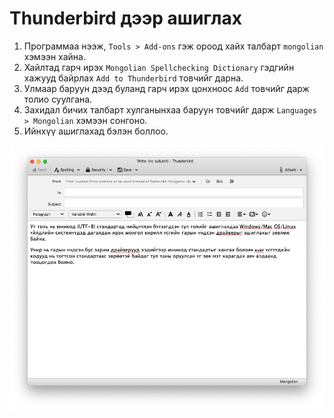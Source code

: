 # Thunderbird дээр ашиглах

1. Программаа нээж, `Tools > Add-ons` гэж ороод хайх талбарт `mongolian` хэмээн хайна.
1. Хайлтад гарч ирэх `Mongolian Spellchecking Dictionary` гэдгийн хажууд байрлах `Add to Thunderbird` товчийг дарна.
1. Улмаар баруун дээд буланд гарч ирэх цонхноос `Add` товчийг дарж толио суулгана.
1. Захидал бичих талбарт хулганынхаа баруун товчийг дарж `Languages > Mongolian` хэмээн сонгоно.
1. Ийнхүү ашиглахад бэлэн боллоо.

![thunderbird](images/thunderbird.png)
